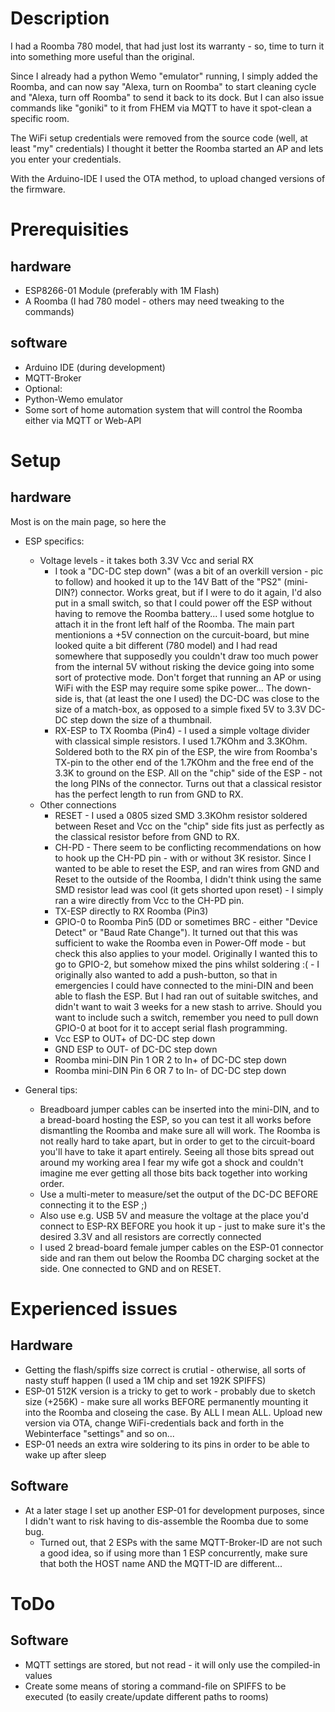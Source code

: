 # Description
I had a Roomba 780 model, that had just lost its warranty - so, time to turn it into something
more useful than the original.

Since I already had a python Wemo "emulator" running, I simply added the Roomba, and can now
say "Alexa, turn on Roomba" to start cleaning cycle and "Alexa, turn off Roomba" to send it
back to its dock.
But I can also issue commands like "goniki" to it from FHEM via MQTT to have it spot-clean a
specific room.

The WiFi setup credentials were removed from the source code (well, at least "my" credentials)
I thought it better the Roomba started an AP and lets you enter your credentials.

With the Arduino-IDE I used the OTA method, to upload changed versions of the firmware.


# Prerequisities
## hardware
 * ESP8266-01 Module (preferably with 1M Flash)
 * A Roomba (I had 780 model - others may need tweaking to the commands)


## software
 * Arduino IDE (during development)
 * MQTT-Broker
 * Optional:
  * Python-Wemo emulator
  * Some sort of home automation system that will control the Roomba either
      via MQTT or Web-API

# Setup
## hardware

Most is on the main page, so here the


  * ESP specifics:
    * Voltage levels - it takes both 3.3V Vcc and serial RX
      * I took a "DC-DC step down" (was a bit of an overkill version - pic to follow) and hooked it up
        to the 14V Batt of the "PS2" (mini-DIN?) connector. Works great, but if I were to do it again,
        I'd also put in a small switch, so that I could power off the ESP without having to remove the
        Roomba battery... I used some hotglue to attach it in the front left half of the Roomba. The main
        part mentionions a +5V connection on the curcuit-board, but mine looked quite a bit different
        (780 model) and I had read somewhere that supposedly you couldn't draw too much power from the
        internal 5V without risking the  device going into some sort of protective mode. Don't forget that
        running an AP or using WiFi with the ESP may require some spike power... The down-side is, that
        (at least the one I used) the DC-DC was close to the size of a match-box, as opposed to a simple
        fixed 5V to 3.3V DC-DC step down the size of a thumbnail.
      * RX-ESP to TX Roomba (Pin4) - I used a simple voltage divider with classical simple resistors.
        I used 1.7KOhm and 3.3KOhm. Soldered both to the RX pin of the ESP, the wire from Roomba's TX-pin
        to the other end of the 1.7KOhm and the free end of the 3.3K to ground on the ESP. All on the
        "chip" side of the ESP - not the long PINs of the connector. Turns out that a classical resistor
        has the perfect length to run from GND to RX.
    * Other connections
      * RESET - I used a 0805 sized SMD 3.3KOhm resistor soldered between Reset and Vcc on the "chip" side
        fits just as perfectly as the classical resistor before from GND to RX.
      * CH-PD - There seem to be conflicting recommendations on how to hook up the CH-PD pin - with or
        without 3K resistor. Since I wanted to be able to reset the ESP, and ran wires from GND and Reset
        to the outside of the Roomba, I didn't think using the same SMD resistor lead was cool (it gets
        shorted upon reset) - I simply ran a wire directly from Vcc to the CH-PD pin.
      * TX-ESP directly to RX Roomba (Pin3)
      * GPIO-0 to Roomba Pin5 (DD or sometimes BRC - either "Device Detect" or "Baud Rate Change"). It
        turned out that this was sufficient to wake the Roomba even in Power-Off mode - but check this
        also applies to your model. Originally I wanted this to go to GPIO-2, but somehow mixed the pins
        whilst soldering :( - I originally also wanted to add a push-button, so that in emergencies I
        could have connected to the mini-DIN and been able to flash the ESP. But I had ran out of suitable
        switches, and didn't want to wait 3 weeks for a new stash to arrive. Should you want to include
        such a switch, remember you need to pull down GPIO-0 at boot for it to accept serial flash
        programming.
      * Vcc ESP to OUT+ of DC-DC step down
      * GND ESP to OUT- of DC-DC step down
      * Roomba mini-DIN Pin 1 OR 2 to In+ of DC-DC step down
      * Roomba mini-DIN Pin 6 OR 7 to In- of DC-DC step down

  * General tips:
    * Breadboard jumper cables can be inserted into the mini-DIN, and to a bread-board hosting the ESP, so
      you can test it all works before dismantling the Roomba and make sure all will work. The Roomba is
      not really hard to take apart, but in order to get to the circuit-board you'll have to take it apart
      entirely. Seeing all those bits spread out around my working area I fear my wife got a shock and
      couldn't imagine me ever getting all those bits back together into working order.
    * Use a multi-meter to measure/set the output of the DC-DC BEFORE connecting it to the ESP ;)
    * Also use e.g. USB 5V and measure the voltage at the place you'd connect to ESP-RX BEFORE you hook it
      up - just to make sure it's the desired 3.3V and all resistors are correctly connected
    * I used 2 bread-board female jumper cables on the ESP-01 connector side and ran them out below the
      Roomba DC charging socket at the side. One connected to GND and on RESET.

      




# Experienced issues
## Hardware
  * Getting the flash/spiffs size correct is crutial - otherwise, all sorts of nasty stuff happen
     (I used a 1M chip and set 192K SPIFFS)
  * ESP-01 512K version is a tricky to get to work - probably due to sketch size (+256K) - make sure
      all works BEFORE permanently mounting it into the Roomba and closeing the case. By ALL I mean ALL.
      Upload new version via OTA, change WiFi-credentials back and forth in the Webinterface "settings" 
      and so on...
  * ESP-01 needs an extra wire soldering to its pins in order to be able to wake up after sleep

## Software
  * At a later stage I set up another ESP-01 for development purposes, since I didn't want to risk having
      to dis-assemble the Roomba due to some bug.
      * Turned out, that 2 ESPs with the same MQTT-Broker-ID are not such a good idea, so if using more than
        1 ESP concurrently, make sure that both the HOST name AND the MQTT-ID are different...


# ToDo
## Software
  * MQTT settings are stored, but not read - it will only use the compiled-in values
  * Create some means of storing a command-file on SPIFFS to be executed
      (to easily create/update different paths to rooms)


